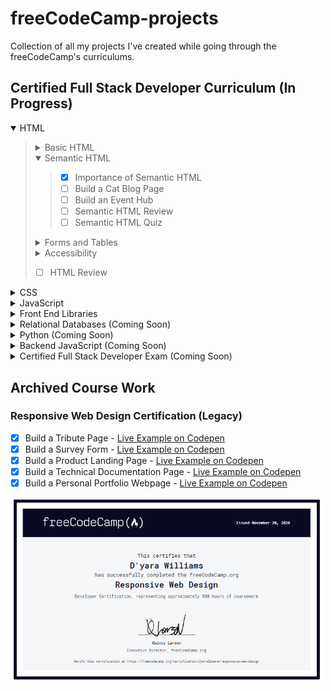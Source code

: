 # freeCodeCamp-projects
Collection of all my projects I've created while going through the freeCodeCamp's curriculums.

## Certified Full Stack Developer Curriculum (In Progress)

<details open><summary>HTML</summary><blockquote>
<details><summary>Basic HTML</summary><blockquote>
  
- [x] Build a Curriculum Outline
- [x] Welcome Message from Quincy Larson
- [x] Debug Camperbot's Profile Page
- [x] Understanding HTML Attributes and the HTML Boilerplate
- [x] Build a Cat Photo App
- [x] Build a Recipe Page
- [x] HTML Fundatmentals
- [x] Build a Travel Agency Page
- [x] Working with Media
- [x] Build a Video Compilation Page
- [x] Working with Links
- [x] Basic HTML Review
- [x] Basic HTML Quiz
</blockquote></details>
<details open><summary>Semantic HTML</summary><blockquote>
  
- [x] Importance of Semantic HTML
- [ ] Build a Cat Blog Page
- [ ] Build an Event Hub
- [ ] Semantic HTML Review
- [ ] Semantic HTML Quiz
</blockquote></details>
<details><summary>Forms and Tables</summary><blockquote>
  
- [ ] Working with Forms
- [ ] Build a Hotel Feedback Form
- [ ] Build a Survey Form
- [ ] Working with Tables
- [ ] Build a Final Exams Table
- [ ] Build a Book Catalog Table
- [ ] Working with HTML Tools
- [ ] HTML Tables and Forms Review
- [ ] HTML Tables and Forms Quiz
</blockquote></details>
<details><summary>Accessibility</summary><blockquote>
  
- [ ] Importance of Accessibility and Good HTML Structure
- [ ] Build a Checkout Page
- [ ] Design a Movie Review Page
- [ ] Build a Multimedia Player
- [ ] HTML Accessibility Review
- [ ] HTML Accessibility Quiz
</blockquote></details>

- [ ] HTML Review
</blockquote></details>



<details><summary>CSS</summary><blockquote>

- [ ] Computer Basics
- [ ] Basic CSS
- [ ] Design
- [ ] Absolute and Relative Units
- [ ] Pseudo Classes and Elements
- [ ] Colors
- [ ] Styling Forms
- [ ] The Box Model
- [ ] Flexbox
</blockquote></details>
<details><summary>JavaScript</summary><blockquote>
  
</blockquote></details>

<details><summary>Front End Libraries</summary><blockquote>
  
</blockquote></details>

<details><summary>Relational Databases (Coming Soon)</summary><blockquote>
  
</blockquote></details>

<details><summary>Python (Coming Soon)</summary><blockquote>
  
</blockquote></details>

<details><summary>Backend JavaScript (Coming Soon)</summary><blockquote>
  
</blockquote></details>

<details><summary>Certified Full Stack Developer Exam (Coming Soon)</summary><blockquote>
  
</blockquote></details>

## Archived Course Work

### Responsive Web Design Certification (Legacy)
- [x] Build a Tribute Page - [Live Example on Codepen](https://codepen.io/dyarawilliams/full/PozGapR)
- [x] Build a Survey Form - [Live Example on Codepen](https://codepen.io/dyarawilliams/full/BazQMow)
- [x] Build a Product Landing Page - [Live Example on Codepen](https://codepen.io/dyarawilliams/full/GRqXyqy)
- [x] Build a Technical Documentation Page - [Live Example on Codepen](https://codepen.io/dyarawilliams/full/LYZaVeZ)
- [x] Build a Personal Portfolio Webpage - [Live Example on Codepen](https://codepen.io/dyarawilliams/full/KKMYvdV)

<img src="https://github.com/dyarawilliams/freeCodeCamp-projects/blob/main/images/rwd-certitfication-112020.PNG?raw=true" width="500">
